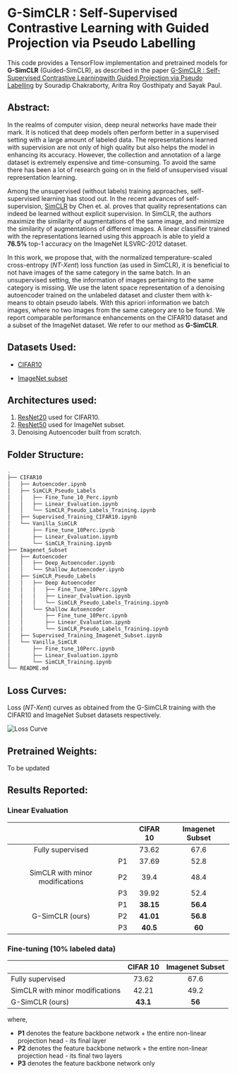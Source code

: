 # G-SimCLR : Self-Supervised Contrastive Learning with Guided Projection via Pseudo Labelling

This code provides a TensorFlow implementation and pretrained models for **G-SimCLR** (Guided-SimCLR), as described in the paper [G-SimCLR : Self-Supervised Contrastive Learningwith Guided Projection via Pseudo Labelling]() by Souradip Chakraborty, Aritra Roy Gosthipaty and Sayak Paul.

## Abstract:

In the realms of computer vision, deep neural networks have made their mark. It is noticed that deep models often perform better in a supervised setting with a large amount of labeled data. The representations learned with supervision are not only of high quality but also helps the model in enhancing its accuracy. However, the collection and annotation of a large dataset is extremely expensive and time-consuming. To avoid the same there has been a lot of research going on in the field of unsupervised visual representation learning. 

Among the unsupervised (without labels) training approaches, self-supervised learning has stood out. In the recent advances of self-supervision, [SimCLR](https://arxiv.org/pdf/2002.05709.pdf) by Chen et. al. proves that quality representations can indeed be learned without explicit supervision. In SimCLR, the authors maximize the similarity of augmentations of the same image, and minimize the similarity of augmentations of different images. A linear classifier trained with the representations learned using this approach is able to yield a **76.5%** top-1 accuracy on the ImageNet ILSVRC-2012 dataset. 

In this work, we propose that, with the normalized temperature-scaled cross-entropy (*NT-Xent*) loss function (as used in SimCLR), it is beneficial to not have images of the same category in the same batch. In an unsupervised setting, the information of images pertaining to the same category is missing. We use the latent space representation of a denoising autoencoder trained on the unlabeled dataset and cluster them with k-means to obtain pseudo labels. With this apriori information we batch images, where no two images from the same category are to be found. We report comparable performance enhancements on the CIFAR10 dataset and a subset of the ImageNet dataset. We refer to our method as **G-SimCLR**.

## Datasets Used:

* [CIFAR10](https://www.cs.toronto.edu/~kriz/cifar.html)

* [ImageNet subset](https://github.com/thunderInfy/imagenet-5-categories)

## Architectures used:

1. [ResNet20](https://github.com/GoogleCloudPlatform/keras-idiomatic-programmer/blob/master/zoo/resnet/resnet_cifar10.py) used for CIFAR10.
2. [ResNet50](https://keras.io/api/applications/resnet/) used for ImageNet subset.
3. Denoising Autoencoder built from scratch.

## Folder Structure:

```bash
.
├── CIFAR10
│   ├── Autoencoder.ipynb
│   ├── SimCLR_Pseudo_Labels
│   │   ├── Fine_Tune_10_Perc.ipynb
│   │   ├── Linear_Evaluation.ipynb
│   │   └── SimCLR_Pseudo_Labels_Training.ipynb
│   ├── Supervised_Training_CIFAR10.ipynb
│   └── Vanilla_SimCLR
│       ├── Fine_tune_10Perc.ipynb
│       ├── Linear_Evaluation.ipynb
│       └── SimCLR_Training.ipynb
├── Imagenet_Subset
│   ├── Autoencoder
│   │   ├── Deep_Autoencoder.ipynb
│   │   └── Shallow_Autoencoder.ipynb
│   ├── SimCLR_Pseudo_Labels
│   │   ├── Deep Autoencoder
│   │   │   ├── Fine_Tune_10Perc.ipynb
│   │   │   ├── Linear_Evaluation.ipynb
│   │   │   └── SimCLR_Pseudo_Labels_Training.ipynb
│   │   └── Shallow Autoencoder
│   │       ├── Fine_tune_10Perc.ipynb
│   │       ├── Linear_Evaluation.ipynb
│   │       └── SimCLR_Pseudo_Labels_Training.ipynb
│   ├── Supervised_Training_Imagenet_Subset.ipynb
│   └── Vanilla_SimCLR
│       ├── Fine_tune_10Perc.ipynb
│       ├── Linear_Evaluation.ipynb
│       └── SimCLR_Training.ipynb
└── README.md
```

## Loss Curves:

Loss (*NT-Xent*) curves as obtained from the G-SimCLR training with the CIFAR10 and ImageNet Subset datasets respectively.

![Loss Curve](https://github.com/ariG23498/SimCLR_PseudoLabel/blob/master/Assets/Images/Loss_Curves.png)

## Pretrained Weights:

To be updated 

## Results Reported:

### Linear Evaluation

|                                 	|    	| CIFAR 10 	| Imagenet Subset 	|
|:-------------------------------:	|:--:	|:--------:	|:---------------:	|
|         Fully supervised        	|    	|   73.62  	|       67.6      	|
|                                 	| P1 	|   37.69  	|       52.8      	|
| SimCLR with minor modifications 	| P2 	|   39.4   	|       48.4      	|
|                                 	| P3 	|   39.92  	|       52.4      	|
|                                 	| P1 	|   **38.15**  	|       **56.4**      	|
|         G-SimCLR (ours)         	| P2 	|   **41.01**  	|       **56.8**      	|
|                                 	| P3 	|   **40.5**   	|        **60**       	|

### Fine-tuning (10% labeled data)

|                                 	| CIFAR 10 	| Imagenet Subset 	|
|---------------------------------	|:--------:	|:---------------:	|
|         Fully supervised        	|   73.62  	|       67.6      	|
| SimCLR with minor modifications 	|   42.21  	|       49.2      	|
|         G-SimCLR (ours)         	|   **43.1**   	|        **56**       	|

where, 

- **P1** denotes the feature backbone network + the entire non-linear projection head - its final layer
- **P2** denotes the feature backbone network + the entire non-linear projection head - its final two layers
- **P3** denotes the feature backbone network only
